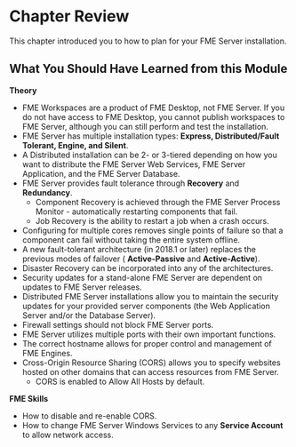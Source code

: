 # Chapter Review #

This chapter introduced you to how to plan for your FME Server installation.

## What You Should Have Learned from this Module ##

**Theory**


- FME Workspaces are a product of FME Desktop, not FME Server. If you do not have access to FME Desktop, you cannot publish workspaces to FME Server, although you can still perform and test the installation.
- FME Server has multiple installation types: **Express, Distributed/Fault Tolerant, Engine, and Silent**.
- A Distributed installation can be 2- or 3-tiered depending on how you want to distribute the FME Server Web Services, FME Server Application, and the FME Server Database.
- FME Server provides fault tolerance through **Recovery** and **Redundancy**.
	- Component Recovery is achieved through the FME Server Process Monitor - automatically restarting components that fail.
	- Job Recovery is the ability to restart a job when a crash occurs.
- Configuring for multiple cores removes single points of failure so that a component can fail without taking the entire system offline.
- A new fault-tolerant architecture (in 2018.1 or later) replaces the previous modes of failover ( **Active-Passive** and **Active-Active**).
- Disaster Recovery can be incorporated into any of the architectures.
- Security updates for a stand-alone FME Server are dependent on updates to FME Server releases.
- Distributed FME Server installations allow you to maintain the security updates for your provided server components (the Web Application Server and/or the Database Server).
- Firewall settings should not block FME Server ports.
- FME Server utilizes multiple ports with their own important functions.
- The correct hostname allows for proper control and management of FME Engines.
- Cross-Origin Resource Sharing (CORS) allows you to specify websites hosted on other domains that can access resources from FME Server.
	- CORS is enabled to Allow All Hosts by default.

**FME Skills**

- How to disable and re-enable CORS.
- How to change FME Server Windows Services to any **Service Account** to allow network access.
